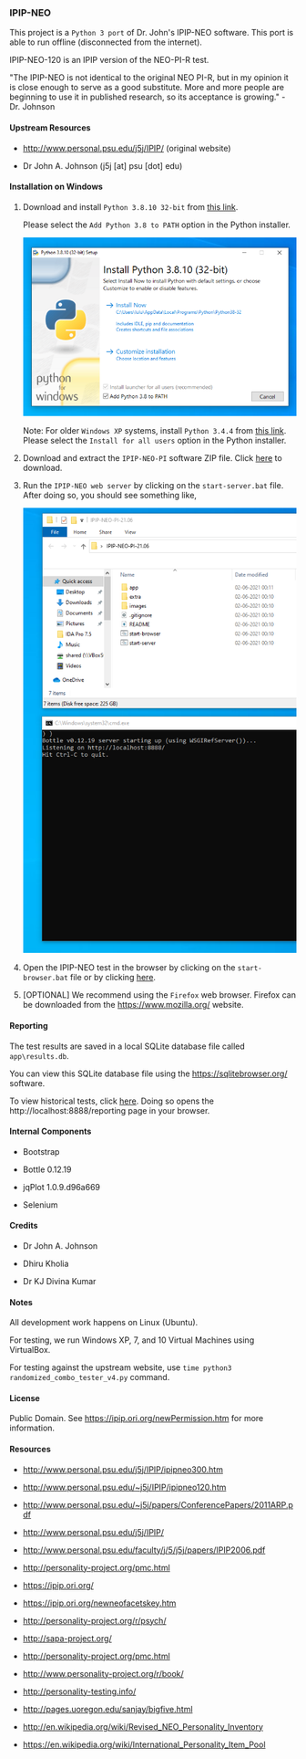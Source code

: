 ### IPIP-NEO

This project is a `Python 3 port` of Dr. John's IPIP-NEO software. This port
is able to run offline (disconnected from the internet).

IPIP-NEO-120 is an IPIP version of the NEO-PI-R test.

"The IPIP-NEO is not identical to the original NEO PI-R, but in my opinion it
is close enough to serve as a good substitute. More and more people are
beginning to use it in published research, so its acceptance is growing." - Dr.
Johnson

#### Upstream Resources

* http://www.personal.psu.edu/j5j/IPIP/ (original website)

* Dr John A. Johnson (j5j [at] psu [dot] edu)

#### Installation on Windows

1. Download and install `Python 3.8.10 32-bit` from [this link](https://www.python.org/ftp/python/3.8.10/python-3.8.10.exe).

   Please select the `Add Python 3.8 to PATH` option in the Python installer.

   ![Python 3.8.x installation](./images/Python-3.8.x.png)

   Note: For older `Windows XP` systems, install `Python 3.4.4` from [this link](https://www.python.org/ftp/python/3.4.4/python-3.4.4.msi).
   Please select the `Install for all users` option in the Python installer.

2. Download and extract the `IPIP-NEO-PI` software ZIP file. Click [here](https://github.com/kholia/IPIP-NEO-PI/archive/21.06.zip) to download.

3. Run the `IPIP-NEO web server` by clicking on the `start-server.bat` file. After
   doing so, you should see something like,

   ![Server Started](./images/start-server.png)

4. Open the IPIP-NEO test in the browser by clicking on the `start-browser.bat` file or by clicking [here](http://localhost:8888).

5. [OPTIONAL] We recommend using the `Firefox` web browser. Firefox can be downloaded from the https://www.mozilla.org/ website.

#### Reporting

The test results are saved in a local SQLite database file called `app\results.db`.

You can view this SQLite database file using the https://sqlitebrowser.org/
software.

To view historical tests, click [here](http://localhost:8888/reporting). Doing
so opens the http://localhost:8888/reporting page in your browser.

#### Internal Components

* Bootstrap

* Bottle 0.12.19

* jqPlot 1.0.9.d96a669

* Selenium

#### Credits

* Dr John A. Johnson

* Dhiru Kholia

* Dr KJ Divina Kumar

#### Notes

All development work happens on Linux (Ubuntu).

For testing, we run Windows XP, 7, and 10 Virtual Machines using VirtualBox.

For testing against the upstream website, use `time python3
randomized_combo_tester_v4.py` command.

#### License

Public Domain. See https://ipip.ori.org/newPermission.htm for more information.

#### Resources

* http://www.personal.psu.edu/j5j/IPIP/ipipneo300.htm

* http://www.personal.psu.edu/~j5j/IPIP/ipipneo120.htm

* http://www.personal.psu.edu/~j5j/papers/ConferencePapers/2011ARP.pdf

* http://www.personal.psu.edu/j5j/IPIP/

* http://www.personal.psu.edu/faculty/j/5/j5j/papers/IPIP2006.pdf

* http://personality-project.org/pmc.html

* https://ipip.ori.org/

* https://ipip.ori.org/newneofacetskey.htm

* http://personality-project.org/r/psych/

* http://sapa-project.org/

* http://personality-project.org/pmc.html

* http://www.personality-project.org/r/book/

* http://personality-testing.info/

* http://pages.uoregon.edu/sanjay/bigfive.html

* http://en.wikipedia.org/wiki/Revised_NEO_Personality_Inventory

* https://en.wikipedia.org/wiki/International_Personality_Item_Pool
